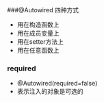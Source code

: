 ###@Autowired 四种方式
- 用在构造函数上
- 用在成员变量上
- 用在setter方法上
- 用在任意函数上

### required
- @Autowired(required=false)
- 表示注入的对象是可选的   